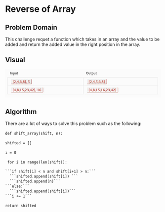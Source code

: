 # Reverse of Array

## Problem Domain

This challenge requet a function which takes in an array and the value to be added and return  the added value in the right position in the array.

## Visual

![Input & Output](../../../assests/array_shift_input_and_output.JPG)

## Algorithm

There are a lot of ways to solve this problem such as the following:

```def shift_array(shift, n):```

  ```shifted = []```

  ```i = 0```
  
 ``` for i in range(len(shift)):```
  
    ```if shift[i] < n and shift[i+1] > n:```
      ```shifted.append(shift[i]) ```
      ```shifted.append(n)```
    ```else:```
      ```shifted.append(shift[i])```  
    ```i += 1```
  ```return shifted```


